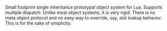 Small footprint single inheritance prototypal object system for Lua. Supports multiple dispatch. Unlike most object
systems, it is very rigid. There is no meta object protocol and no easy way to override, say, slot lookup behavior.
This is for the sake of simplicity.
